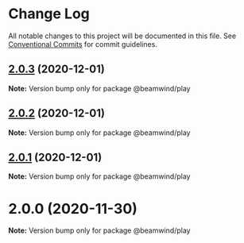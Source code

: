 # Change Log

All notable changes to this project will be documented in this file.
See [Conventional Commits](https://conventionalcommits.org) for commit guidelines.

## [2.0.3](https://github.com/kenoxa/beamwind/compare/@beamwind/play@2.0.2...@beamwind/play@2.0.3) (2020-12-01)

**Note:** Version bump only for package @beamwind/play

## [2.0.2](https://github.com/kenoxa/beamwind/compare/@beamwind/play@2.0.1...@beamwind/play@2.0.2) (2020-12-01)

**Note:** Version bump only for package @beamwind/play

## [2.0.1](https://github.com/kenoxa/beamwind/compare/@beamwind/play@2.0.0...@beamwind/play@2.0.1) (2020-12-01)

**Note:** Version bump only for package @beamwind/play

# 2.0.0 (2020-11-30)

**Note:** Version bump only for package @beamwind/play
